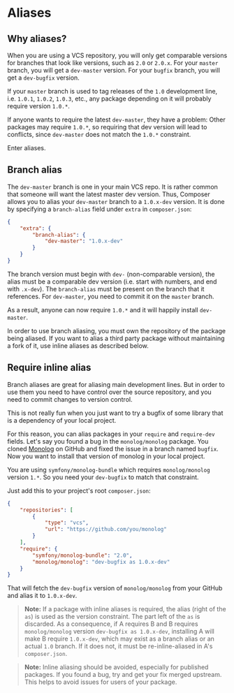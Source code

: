 <!--
    tagline: Alias branch names to versions
-->

# Aliases

## Why aliases?

When you are using a VCS repository, you will only get comparable versions for
branches that look like versions, such as `2.0` or `2.0.x`. For your `master` branch, you
will get a `dev-master` version. For your `bugfix` branch, you will get a
`dev-bugfix` version.

If your `master` branch is used to tag releases of the `1.0` development line,
i.e. `1.0.1`, `1.0.2`, `1.0.3`, etc., any package depending on it will
probably require version `1.0.*`.

If anyone wants to require the latest `dev-master`, they have a problem: Other
packages may require `1.0.*`, so requiring that dev version will lead to
conflicts, since `dev-master` does not match the `1.0.*` constraint.

Enter aliases.

## Branch alias

The `dev-master` branch is one in your main VCS repo. It is rather common that
someone will want the latest master dev version. Thus, Composer allows you to
alias your `dev-master` branch to a `1.0.x-dev` version. It is done by
specifying a `branch-alias` field under `extra` in `composer.json`:

```json
{
    "extra": {
        "branch-alias": {
            "dev-master": "1.0.x-dev"
        }
    }
}
```

The branch version must begin with `dev-` (non-comparable version), the alias
must be a comparable dev version (i.e. start with numbers, and end with
`.x-dev`). The `branch-alias` must be present on the branch that it references.
For `dev-master`, you need to commit it on the `master` branch.

As a result, anyone can now require `1.0.*` and it will happily install
`dev-master`.

In order to use branch aliasing, you must own the repository of the package
being aliased. If you want to alias a third party package without maintaining
a fork of it, use inline aliases as described below.

## Require inline alias

Branch aliases are great for aliasing main development lines. But in order to
use them you need to have control over the source repository, and you need to
commit changes to version control.

This is not really fun when you just want to try a bugfix of some library that
is a dependency of your local project.

For this reason, you can alias packages in your `require` and `require-dev`
fields. Let's say you found a bug in the `monolog/monolog` package. You cloned
[Monolog](https://github.com/Seldaek/monolog) on GitHub and fixed the issue in 
a branch named `bugfix`. Now you want to install that version of monolog in your 
local project.

You are using `symfony/monolog-bundle` which requires `monolog/monolog` version
`1.*`. So you need your `dev-bugfix` to match that constraint.

Just add this to your project's root `composer.json`:

```json
{
    "repositories": [
        {
            "type": "vcs",
            "url": "https://github.com/you/monolog"
        }
    ],
    "require": {
        "symfony/monolog-bundle": "2.0",
        "monolog/monolog": "dev-bugfix as 1.0.x-dev"
    }
}
```

That will fetch the `dev-bugfix` version of `monolog/monolog` from your GitHub
and alias it to `1.0.x-dev`.

> **Note:** If a package with inline aliases is required, the alias (right of
> the `as`) is used as the version constraint. The part left of the `as` is
> discarded. As a consequence, if A requires B and B requires `monolog/monolog`
> version `dev-bugfix as 1.0.x-dev`, installing A will make B require
> `1.0.x-dev`, which may exist as a branch alias or an actual `1.0` branch. If
> it does not, it must be re-inline-aliased in A's `composer.json`.

> **Note:** Inline aliasing should be avoided, especially for published
> packages. If you found a bug, try and get your fix merged upstream. This
> helps to avoid issues for users of your package.
